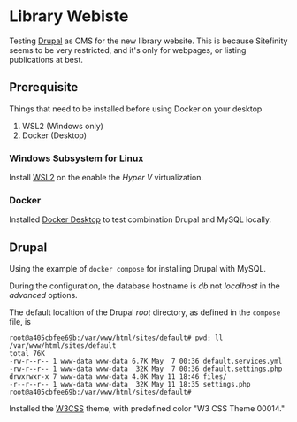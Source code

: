 # Library Webiste

Testing [Drupal](https://www.drupal.org/home) as CMS for the new library website. This is because Sitefinity seems to be very restricted, and it's only for webpages, or listing publications at best.

## Prerequisite

Things that need to be installed before using Docker on your desktop

1. WSL2 (Windows only)
2. Docker (Desktop)

### Windows Subsystem for Linux

Install [WSL2][wsl_install] on the enable the _Hyper V_ virtualization.

### Docker 

Installed [Docker Desktop][desktop] to test combination Drupal and MySQL locally.

## Drupal

Using the example of `docker compose` for installing Drupal with MySQL.

During the configuration, the database hostname is _db_ not _localhost_ in the _advanced_ options.

The default localtion of the Drupal _root_ directory, as defined in the `compose` file, is 

```
root@a405cbfee69b:/var/www/html/sites/default# pwd; ll
/var/www/html/sites/default
total 76K
-rw-r--r-- 1 www-data www-data 6.7K May  7 00:36 default.services.yml
-rw-r--r-- 1 www-data www-data  32K May  7 00:36 default.settings.php
drwxrwxr-x 7 www-data www-data 4.0K May 11 18:46 files/
-r--r--r-- 1 www-data www-data  32K May 11 18:35 settings.php
root@a405cbfee69b:/var/www/html/sites/default#
```

Installed the [W3CSS][w3theme] theme, with predefined color "W3 CSS Theme 00014."


[wsl_install]: https://docs.microsoft.com/en-us/windows/wsl/install-win10 "WSL2 Install"
[desktop]: https://www.docker.com/products/docker-desktop "Docker Desktop page"
[w3theme]: https://www.drupal.org/project/d8w3css "W3CSS theme for Drupal 8 and 9"